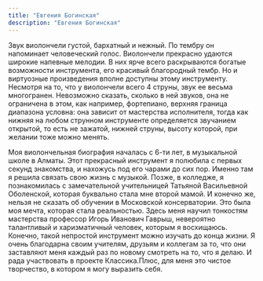 ```yaml
---
title: "Евгения Богинская"
description: "Евгения Богинская"
---
```

Звук виолончели густой, бархатный и нежный. По тембру он напоминает человеческий голос. Виолончели прекрасно удаются широкие напевные мелодии. В них ярче всего раскрываются богатые возможности инструмента, его красивый благородный тембр. Но и виртуозные произведения вполне доступны этому инструменту. Несмотря на то, что у виолончели всего 4 струны, звук ее весьма многогранен. Невозможно сказать, сколько в ней звуков, она не ограничена в этом, как например, фортепиано, верхняя граница диапазона условна: она зависит от мастерства исполнителя, тогда как нижняя на любом струнном инструменте определяется звучанием открытой, то есть не зажатой, нижней струны, высоту которой, при желании тоже можно менять.

Моя виолончельная биография началась с 6-ти лет, в музыкальной школе в Алматы. Этот прекрасный инструмент я полюбила с первых секунд знакомства, и нахожусь под его чарами до сих пор. Именно там я решила связать свою жизнь с музыкой. Позже, в колледже, я познакомилась с замечательной учительницей Татьяной Васильевной Оболенской, которая буквально стала мне второй мамой. И конечно же, нельзя не сказать об обучении в Московской консерватории. Это была моя мечта, которая стала реальностью. Здесь меня научил тонкостям мастерства профессор Игорь Иванович Гаврыш, невероятно талантливый и харизматичный человек, которым я восхищаюсь. Конечно, такой непростой инструмент можно изучать до конца жизни. Я очень благодарна своим учителям, друзьям и коллегам за то, что они заставляют меня каждый раз по новому смотреть на то, что я делаю. И рада участвовать в проекте Классика.Плюс, для меня это чистое творчество, в котором я могу выразить себя.
